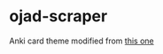 # ojad-scraper

Anki card theme modified from [this one](https://www.reddit.com/r/Anki/comments/ffs0ir/theme_an_update_to_my_previous_anki_template/) 
